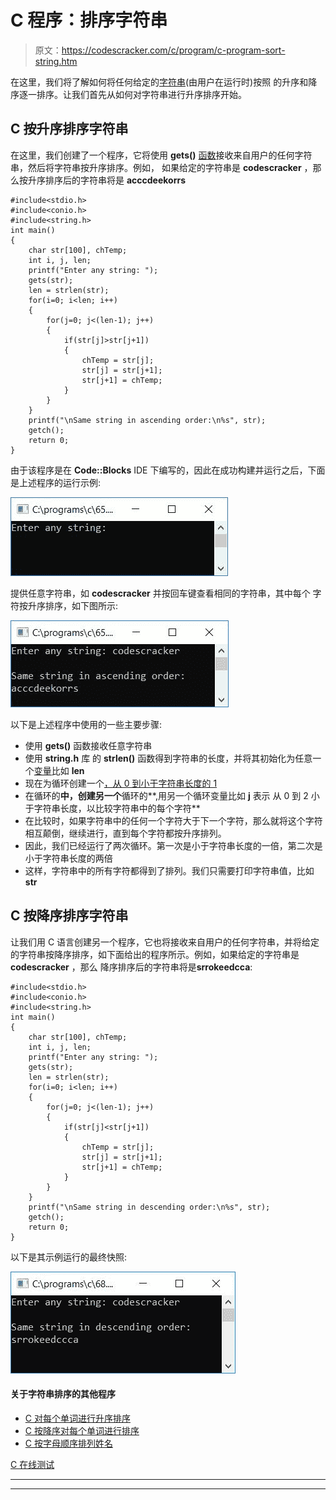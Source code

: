 # C 程序：排序字符串

> 原文：<https://codescracker.com/c/program/c-program-sort-string.htm>

在这里，我们将了解如何将任何给定的[字符串](/c/c-strings.htm)(由用户在运行时)按照 的升序和降序逐一排序。让我们首先从如何对字符串进行升序排序开始。

## C 按升序排序字符串

在这里，我们创建了一个程序，它将使用 **gets()** [函数](/c/c-functions.htm)接收来自用户的任何字符串，然后将字符串按升序排序。例如， 如果给定的字符串是 **codescracker** ，那么按升序排序后的字符串将是 **acccdeekorrs**

```
#include<stdio.h>
#include<conio.h>
#include<string.h>
int main()
{
    char str[100], chTemp;
    int i, j, len;
    printf("Enter any string: ");
    gets(str);
    len = strlen(str);
    for(i=0; i<len; i++)
    {
        for(j=0; j<(len-1); j++)
        {
            if(str[j]>str[j+1])
            {
                chTemp = str[j];
                str[j] = str[j+1];
                str[j+1] = chTemp;
            }
        }
    }
    printf("\nSame string in ascending order:\n%s", str);
    getch();
    return 0;
}
```

由于该程序是在 **Code::Blocks** IDE 下编写的，因此在成功构建并运行之后，下面是上述程序的运行示例:

![c sort string ascending order](img/acf0558bb725f211ee74ef414d65999d.png)

提供任意字符串，如 **codescracker** 并按回车键查看相同的字符串，其中每个 字符按升序排序，如下图所示:

![c program sort string in ascending order](img/5fd88b372e756ac39f5f3e5d25633584.png)

以下是上述程序中使用的一些主要步骤:

*   使用 **gets()** 函数接收任意字符串
*   使用 **string.h** 库 的 **strlen()** 函数得到字符串的长度，并将其初始化为任意一个[变量](/c/c-variables.htm)比如 **len**
*   现在为循环创建一个[，从 0 到小于字符串长度的 1](/c/c-for-loop.htm)
*   在循环的**中，创建另一个**循环的**,用另一个循环变量比如 **j** 表示 从 0 到 2 小于字符串长度，以比较字符串中的每个字符**
*   在比较时，如果字符串中的任何一个字符大于下一个字符，那么就将这个字符相互颠倒，继续进行，直到每个字符都按升序排列。
*   因此，我们已经运行了两次循环。第一次是小于字符串长度的一倍，第二次是小于字符串长度的两倍
*   这样，字符串中的所有字符都得到了排列。我们只需要打印字符串值，比如 **str**

## C 按降序排序字符串

让我们用 C 语言创建另一个程序，它也将接收来自用户的任何字符串，并将给定的字符串按降序排序，如下面给出的程序所示。例如，如果给定的字符串是 **codescracker** ，那么 降序排序后的字符串将是**srrokeedcca**:

```
#include<stdio.h>
#include<conio.h>
#include<string.h>
int main()
{
    char str[100], chTemp;
    int i, j, len;
    printf("Enter any string: ");
    gets(str);
    len = strlen(str);
    for(i=0; i<len; i++)
    {
        for(j=0; j<(len-1); j++)
        {
            if(str[j]<str[j+1])
            {
                chTemp = str[j];
                str[j] = str[j+1];
                str[j+1] = chTemp;
            }
        }
    }
    printf("\nSame string in descending order:\n%s", str);
    getch();
    return 0;
}
```

以下是其示例运行的最终快照:

![sort string in descending order c](img/e6321b25a1898afcce48e22328a29f5b.png)

#### 关于字符串排序的其他程序

*   [C 对每个单词进行升序排序](/c/program/c-program-sort-each-word-ascending.htm)
*   [C 按降序对每个单词进行排序](/c/program/c-program-sort-each-word-descending.htm)
*   [C 按字母顺序排列姓名](/c/program/c-program-sort-strings-alphabetical-order.htm)

[C 在线测试](/exam/showtest.php?subid=2)

* * *

* * *